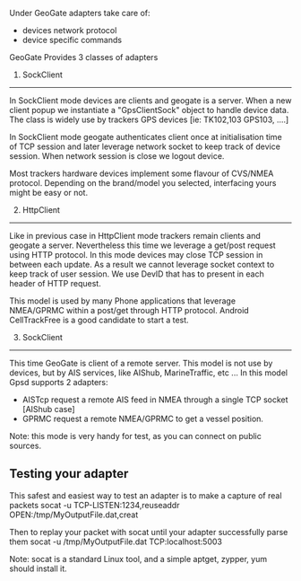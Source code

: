 Under GeoGate adapters take care of:
  - devices network protocol
  - device specific commands

GeoGate Provides 3 classes of adapters

1) SockClient
--------------
In SockClient mode devices are clients and geogate is a server. When a new client popup
we instantiate a "GpsClientSock" object to handle device data. The class is widely
use by trackers GPS devices [ie: TK102,103 GPS103, ....]

In SockClient mode geogate authenticates client once at initialisation time
of TCP session and later leverage network socket to keep track of device session.
When network session is close we logout device.

Most trackers hardware devices implement some flavour of CVS/NMEA protocol. Depending
on the brand/model you selected, interfacing yours might be easy or not.

2) HttpClient
--------------
Like in previous case in HttpClient mode trackers remain clients and geogate a server.
Nevertheless this time we leverage a get/post request using HTTP protocol.
In this mode devices may close TCP session in between each update. As a result
we cannot leverage socket context to keep track of user session. We use DevID
that has to present in each header of HTTP request.

This model is used by many Phone applications that leverage NMEA/GPRMC within
a post/get through HTTP protocol. Android CellTrackFree is a good candidate
to start a test.

3) SockClient
---------------
This time GeoGate is client of a remote server. This model is not use by devices, but
by AIS services, like AIShub, MarineTraffic, etc ... In this model Gpsd supports
2 adapters:
 - AISTcp  request a remote AIS feed in NMEA through a single TCP socket [AIShub case]
 - GPRMC   request a remote NMEA/GPRMC to get a vessel position.

 Note: this mode is very handy for test, as you can connect on public sources.

Testing your adapter
---------------------
This safest and easiest way to test an adapter is to make a capture of real packets
    socat -u TCP-LISTEN:1234,reuseaddr OPEN:/tmp/MyOutputFile.dat,creat

Then to replay your packet with socat until your adapter successfully parse them
    socat -u /tmp/MyOutputFile.dat TCP:localhost:5003

Note: socat is a standard Linux tool, and a simple aptget, zypper, yum should install it.



 